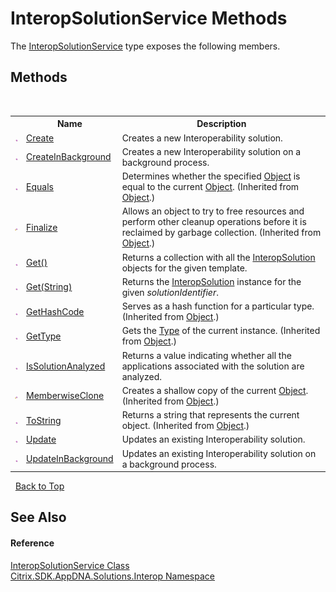 # InteropSolutionService Methods
 

The <a href="0490216a-681c-2a91-9cae-a76561d8d3f3">InteropSolutionService</a> type exposes the following members.


## Methods
&nbsp;<table><tr><th></th><th>Name</th><th>Description</th></tr><tr><td>![Public method](media/pubmethod.gif "Public method")</td><td><a href="c702328c-c64d-608a-8784-9068fe4a1368">Create</a></td><td>
Creates a new Interoperability solution.</td></tr><tr><td>![Public method](media/pubmethod.gif "Public method")</td><td><a href="1072c0ce-5144-f69f-183c-5d07c8675a38">CreateInBackground</a></td><td>
Creates a new Interoperability solution on a background process.</td></tr><tr><td>![Public method](media/pubmethod.gif "Public method")</td><td><a href="http://msdn2.microsoft.com/en-us/library/bsc2ak47" target="_blank">Equals</a></td><td>
Determines whether the specified <a href="http://msdn2.microsoft.com/en-us/library/e5kfa45b" target="_blank">Object</a> is equal to the current <a href="http://msdn2.microsoft.com/en-us/library/e5kfa45b" target="_blank">Object</a>.
 (Inherited from <a href="http://msdn2.microsoft.com/en-us/library/e5kfa45b" target="_blank">Object</a>.)</td></tr><tr><td>![Protected method](media/protmethod.gif "Protected method")</td><td><a href="http://msdn2.microsoft.com/en-us/library/4k87zsw7" target="_blank">Finalize</a></td><td>
Allows an object to try to free resources and perform other cleanup operations before it is reclaimed by garbage collection.
 (Inherited from <a href="http://msdn2.microsoft.com/en-us/library/e5kfa45b" target="_blank">Object</a>.)</td></tr><tr><td>![Public method](media/pubmethod.gif "Public method")</td><td><a href="b554f3c0-eb8e-1db7-5d29-eee5f4ceadb4">Get()</a></td><td>
Returns a collection with all the <a href="f5c6f00f-ab04-119f-5147-d0ad15aef792">InteropSolution</a> objects for the given template.</td></tr><tr><td>![Public method](media/pubmethod.gif "Public method")</td><td><a href="0c27c413-d53c-3b1c-dcc1-156e5638d2f4">Get(String)</a></td><td>
Returns the <a href="f5c6f00f-ab04-119f-5147-d0ad15aef792">InteropSolution</a> instance for the given *solutionIdentifier*.</td></tr><tr><td>![Public method](media/pubmethod.gif "Public method")</td><td><a href="http://msdn2.microsoft.com/en-us/library/zdee4b3y" target="_blank">GetHashCode</a></td><td>
Serves as a hash function for a particular type.
 (Inherited from <a href="http://msdn2.microsoft.com/en-us/library/e5kfa45b" target="_blank">Object</a>.)</td></tr><tr><td>![Public method](media/pubmethod.gif "Public method")</td><td><a href="http://msdn2.microsoft.com/en-us/library/dfwy45w9" target="_blank">GetType</a></td><td>
Gets the <a href="http://msdn2.microsoft.com/en-us/library/42892f65" target="_blank">Type</a> of the current instance.
 (Inherited from <a href="http://msdn2.microsoft.com/en-us/library/e5kfa45b" target="_blank">Object</a>.)</td></tr><tr><td>![Public method](media/pubmethod.gif "Public method")</td><td><a href="0011aef4-1253-548e-5b39-102ed60c994d">IsSolutionAnalyzed</a></td><td>
Returns a value indicating whether all the applications associated with the solution are analyzed.</td></tr><tr><td>![Protected method](media/protmethod.gif "Protected method")</td><td><a href="http://msdn2.microsoft.com/en-us/library/57ctke0a" target="_blank">MemberwiseClone</a></td><td>
Creates a shallow copy of the current <a href="http://msdn2.microsoft.com/en-us/library/e5kfa45b" target="_blank">Object</a>.
 (Inherited from <a href="http://msdn2.microsoft.com/en-us/library/e5kfa45b" target="_blank">Object</a>.)</td></tr><tr><td>![Public method](media/pubmethod.gif "Public method")</td><td><a href="http://msdn2.microsoft.com/en-us/library/7bxwbwt2" target="_blank">ToString</a></td><td>
Returns a string that represents the current object.
 (Inherited from <a href="http://msdn2.microsoft.com/en-us/library/e5kfa45b" target="_blank">Object</a>.)</td></tr><tr><td>![Public method](media/pubmethod.gif "Public method")</td><td><a href="2cd38b04-f638-34fd-f9ed-1d337c34ba88">Update</a></td><td>
Updates an existing Interoperability solution.</td></tr><tr><td>![Public method](media/pubmethod.gif "Public method")</td><td><a href="ea35c7a3-d9a2-bf5b-1475-900d7df02900">UpdateInBackground</a></td><td>
Updates an existing Interoperability solution on a background process.</td></tr></table>&nbsp;
<a href="#interopsolutionservice-methods">Back to Top</a>

## See Also


#### Reference
<a href="0490216a-681c-2a91-9cae-a76561d8d3f3">InteropSolutionService Class</a><br /><a href="9b022d31-dfbd-e494-2a35-12a59446d9d6">Citrix.SDK.AppDNA.Solutions.Interop Namespace</a><br />